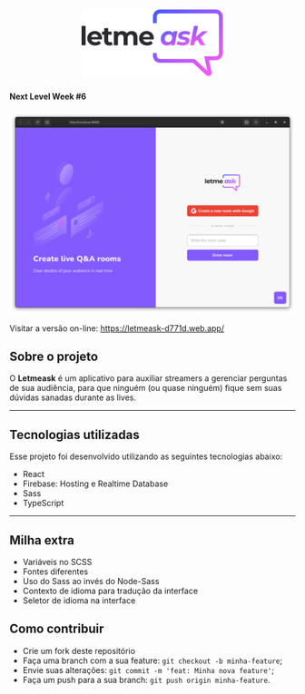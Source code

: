 <h1 align="center">
    <img alt="Letmeask" title="Letmeask" src="./src/assets/images/logo.svg" width="250px" />
</h1>

#### Next Level Week #6

![Screenshot](./.github/letmeask.png)

Visitar a versão on-line: https://letmeask-d771d.web.app/

## Sobre o projeto

O **Letmeask** é um aplicativo para auxiliar streamers a gerenciar perguntas de sua audiência, para que ninguém (ou quase ninguém) fique sem suas dúvidas sanadas durante as lives.

---

## Tecnologias utilizadas

Esse projeto foi desenvolvido utilizando as seguintes tecnologias abaixo:

- React
- Firebase: Hosting e Realtime Database
- Sass
- TypeScript

---

## Milha extra

- Variáveis no SCSS
- Fontes diferentes
- Uso do Sass ao invés do Node-Sass
- Contexto de idioma para tradução da interface
- Seletor de idioma na interface

## Como contribuir

- Crie um fork deste repositório
- Faça uma branch com a sua feature: `git checkout -b minha-feature`;
- Envie suas alterações: `git commit -m 'feat: Minha nova feature'`;
- Faça um push para a sua branch: `git push origin minha-feature`.
